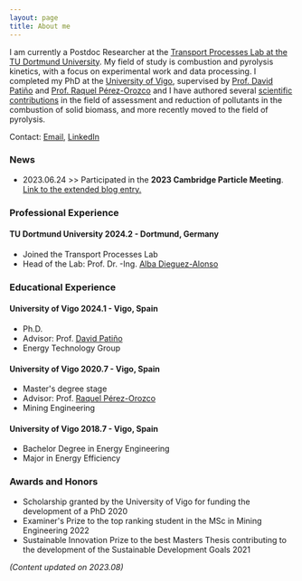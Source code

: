 ```yaml
---
layout: page
title: About me 
---
```


I am currently a Postdoc Researcher at the [Transport Processes Lab at the TU Dortmund University](https://tp.bci.tu-dortmund.de/). My field of study is combustion and pyrolysis kinetics, with a focus on experimental work and data processing.
I completed my PhD at the [University of Vigo](http://uvigo.gal), supervised by [Prof. David Patiño](https://orcid.org/0000-0002-6129-8678) and [Prof. Raquel Pérez-Orozco](https://orcid.org/0000-0002-6352-8959) and I have authored several [scientific contributions](https://scholar.google.com/citations?user=eB0Gb3EAAAAJ&hl=es) in the field of assessment and reduction of pollutants in the combustion of solid biomass, and more recently moved to the field of pyrolysis. 

Contact: [Email](mailto:jjrico@jjrico.net?subject=[Web]%20Contact), [LinkedIn](https://www.linkedin.com/in/jesusricofuentes/)

### News
- 2023.06.24 >> Participated in the __2023 Cambridge Particle Meeting__. [Link to the extended blog entry.](https://jjrico.net/2023/06/Cambustion/)

### Professional Experience
#### __TU Dortmund University__ 2024.2 - Dortmund, Germany
- Joined the Transport Processes Lab
- Head of the Lab: Prof. Dr. -Ing. [Alba Dieguez-Alonso](https://scholar.google.com/citations?user=6eul5y8AAAAJ&hl=en)

### Educational Experience
#### __University of Vigo__ 2024.1 - Vigo, Spain
- Ph.D.
- Advisor: Prof. [David Patiño](https://www.scopus.com/authid/detail.uri?authorId=23091574100)
- Energy Technology Group

#### __University of Vigo__ 2020.7 - Vigo, Spain
- Master's degree stage                                                    
- Advisor: Prof. [Raquel Pérez-Orozco](https://www.scopus.com/authid/detail.uri?authorId=57196054251)
- Mining Engineering

#### __University of Vigo__ 2018.7 - Vigo, Spain
- Bachelor Degree in Energy Engineering
- Major in Energy Efficiency


### Awards and Honors
- Scholarship granted by the University of Vigo for funding the development of a PhD 2020
- Examiner's Prize to the top ranking student in the MSc in Mining Engineering 2022
- Sustainable Innovation Prize to the best Masters Thesis contributing to the development of the Sustainable Development Goals 2021


_(Content updated on 2023.08)_


